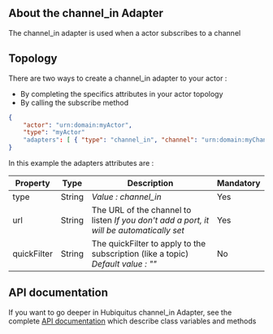 ## About the channel_in Adapter

The channel_in adapter is used when a actor subscribes to a channel

## Topology

There are two ways to create a channel_in adapter to your actor :
* By completing the specifics attributes in your actor topology
* By calling the subscribe method

```json
{
    "actor": "urn:domain:myActor",
    "type": "myActor"
    "adapters": [ { "type": "channel_in", "channel": "urn:domain:myChannel", "quickFilter": "" } ],
}
```

In this example the adapters attributes are :

<table>
    <thead>
        <tr>
            <th>Property</th>
            <th>Type</th>
            <th>Description</th>
            <th>Mandatory</th>
        </tr>
    </thead>
    <tbody>
        <tr>
            <td>type</td>
            <td>String</td>
            <td><em>Value : channel_in</em></td>
            <td>Yes</td>
        </tr>
        <tr>
            <td>url</td>
            <td>String</td>
            <td>
                The URL of the channel to listen
                <em>If you don't add a port, it will be automatically set</em>
            </td>
            <td>Yes</td>
        </tr>
        <tr>
            <td>quickFilter</td>
            <td>String</td>
            <td>
                The quickFilter to apply to the subscription (like a topic)
                <em>Default value : ""</em>
            </td>
            <td>No</td>
        </tr>
    </tbody>
</table>


## API documentation

If you want to go deeper in Hubiquitus channel_in Adapter, see the complete [API documentation](http://coffeedoc.info/github/hubiquitus/hubiquitus/master/) which describe class variables and methods
